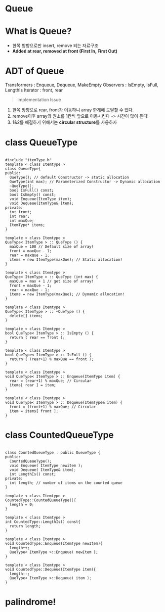 Queue
========
# What is Queue?
- 한쪽 방향으로만 insert, remove 되는 자료구조
- **Added at rear, removed at front (First In, First Out)**

# ADT of Queue
Transformers : Enqueue, Dequeue, MakeEmpty
Observers : IsEmpty, IsFull, LengthIs
Iterator : front, rear

> Implementation Issue 
  1. 한쪽 방향으로 rear, front가 이동하니 array 한계에 도달할 수 있다. 
  2. remove이후 array의 원소를 1칸씩 앞으로 이동시킨다 -> 시간이 많이 든다!
  3. 1&2를 해결하기 위해서는 **circular structure**를 사용하자

# class QueueType
<pre><code>
#include "itemType.h"
template < class Itemtype >
class QueueType{
public:
  QueType(); // default Constructor -> static allocation
  QueType(int max); // Parameterized Constructor -> Dynamic allocation
  ~QueType();
  bool IsFull() const;
  bool IsEmpty() const;
  void Enqueue(ItemType item);
  void Dequeue(ItemType& item);
private:
  int front;
  int rear;
  int maxQue;
  ItemType* items; 
}

template < class Itemtype >
QueType< ItemType > :: QueType () {
  maxQue = 100 // Default size of array!
  front = maxQue - 1;
  rear = maxQue - 1;
  items = new ItemType(maxQue); // Static allocation!
}

template < class Itemtype >
QueType< ItemType > :: QueType (int max) {
  maxQue = max + 1 // get size of array!
  front = maxQue - 1;
  rear = maxQue - 1;
  items = new ItemType(maxQue); // Dynamic allocation!
}

template < class Itemtype >
QueType< ItemType > :: ~QueType () {
  delete[] items;
}

template < class Itemtype >
bool QueType< ItemType > :: IsEmpty () {
  return ( rear == front );  
}

template < class Itemtype >
bool QueType< ItemType > :: IsFull () {
  return ( (rear+1) % maxQue == front );  
}

template < class Itemtype >
void QueType< ItemType > :: Enqueue(ItemType item) {
  rear = (rear+1) % maxQue; // Circular
  items[ rear ] = item;
}

template < class Itemtype >
void QueType< ItemType > :: Dequeue(ItemType& item) {
  front = (front+1) % maxQue; // Circular 
  item = items[ front ];
}
</code></pre>

# class CountedQueueType
<pre><code>
class CountedQueueType : public QueueType <ItemType>{
public:
  CountedQueueType();
  void Enqueue( ItemType newitem );
  void Dequeue( ItemType& item);
  int LengthIs() const;
private:
  int length; // number of items on the counted queue
}

template < class Itemtype >
CountedType<ItemType>::CountedQueueType(){
  length = 0;
}
  
template < class Itemtype >
int CountedType<ItemType>::LengthIs() const{
  return length;
}
  
template < class Itemtype >
void CountedType<ItemType>::Enqueue(ItemType newItem){
  length++;
  QueType< ItemType >::Enqueue( newItem );
}
  
template < class Itemtype >
void CountedType<ItemType>::Dequeue(ItemType item){
  length--;
  QueType< ItemType >::Dequeue( item );
}</code></pre>

# palindrome!
